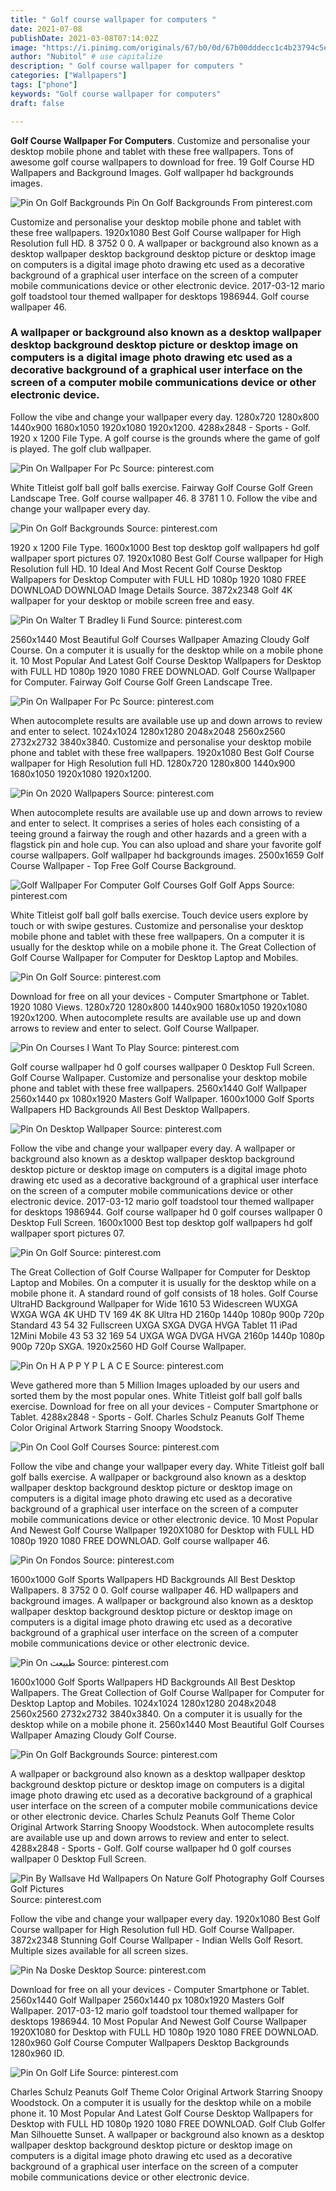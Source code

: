 ```yaml
---
title: " Golf course wallpaper for computers "
date: 2021-07-08
publishDate: 2021-03-08T07:14:02Z
image: "https://i.pinimg.com/originals/67/b0/0d/67b00dddecc1c4b23794c5edf19f2ec3.jpg"
author: "Nubitol" # use capitalize
description: " Golf course wallpaper for computers "
categories: ["Wallpapers"]
tags: ["phone"]
keywords: "Golf course wallpaper for computers"
draft: false

---
```



**Golf Course Wallpaper For Computers**. Customize and personalise your desktop mobile phone and tablet with these free wallpapers. Tons of awesome golf course wallpapers to download for free. 19 Golf Course HD Wallpapers and Background Images. Golf wallpaper hd backgrounds images.

![Pin On Golf Backgrounds](https://i.pinimg.com/736x/d9/a7/b6/d9a7b6168f89694f249de091873ada06.jpg "Pin On Golf Backgrounds")
Pin On Golf Backgrounds From pinterest.com


Customize and personalise your desktop mobile phone and tablet with these free wallpapers. 1920x1080 Best Golf Course wallpaper for High Resolution full HD. 8 3752 0 0. A wallpaper or background also known as a desktop wallpaper desktop background desktop picture or desktop image on computers is a digital image photo drawing etc used as a decorative background of a graphical user interface on the screen of a computer mobile communications device or other electronic device. 2017-03-12 mario golf toadstool tour themed wallpaper for desktops 1986944. Golf course wallpaper 46.

### A wallpaper or background also known as a desktop wallpaper desktop background desktop picture or desktop image on computers is a digital image photo drawing etc used as a decorative background of a graphical user interface on the screen of a computer mobile communications device or other electronic device.

Follow the vibe and change your wallpaper every day. 1280x720 1280x800 1440x900 1680x1050 1920x1080 1920x1200. 4288x2848 - Sports - Golf. 1920 x 1200 File Type. A golf course is the grounds where the game of golf is played. The golf club wallpaper.


![Pin On Wallpaper For Pc](https://i.pinimg.com/originals/f2/56/fa/f256fa53f4a71faeafdc7d83ece05548.jpg "Pin On Wallpaper For Pc")
Source: pinterest.com

White Titleist golf ball golf balls exercise. Fairway Golf Course Golf Green Landscape Tree. Golf course wallpaper 46. 8 3781 1 0. Follow the vibe and change your wallpaper every day.

![Pin On Golf Backgrounds](https://i.pinimg.com/736x/d9/a7/b6/d9a7b6168f89694f249de091873ada06.jpg "Pin On Golf Backgrounds")
Source: pinterest.com

1920 x 1200 File Type. 1600x1000 Best top desktop golf wallpapers hd golf wallpaper sport pictures 07. 1920x1080 Best Golf Course wallpaper for High Resolution full HD. 10 Ideal And Most Recent Golf Course Desktop Wallpapers for Desktop Computer with FULL HD 1080p 1920 1080 FREE DOWNLOAD DOWNLOAD Image Details Source. 3872x2348 Golf 4K wallpaper for your desktop or mobile screen free and easy.

![Pin On Walter T Bradley Ii Fund](https://i.pinimg.com/564x/1a/1e/65/1a1e651f94b264b9c76218c235d50bda--french-chateau-golf.jpg "Pin On Walter T Bradley Ii Fund")
Source: pinterest.com

2560x1440 Most Beautiful Golf Courses Wallpaper Amazing Cloudy Golf Course. On a computer it is usually for the desktop while on a mobile phone it. 10 Most Popular And Latest Golf Course Desktop Wallpapers for Desktop with FULL HD 1080p 1920 1080 FREE DOWNLOAD. Golf Course Wallpaper for Computer. Fairway Golf Course Golf Green Landscape Tree.

![Pin On Wallpaper For Pc](https://i.pinimg.com/originals/b5/e2/83/b5e28341d2ebad62a0f03f069a4001f9.jpg "Pin On Wallpaper For Pc")
Source: pinterest.com

When autocomplete results are available use up and down arrows to review and enter to select. 1024x1024 1280x1280 2048x2048 2560x2560 2732x2732 3840x3840. Customize and personalise your desktop mobile phone and tablet with these free wallpapers. 1920x1080 Best Golf Course wallpaper for High Resolution full HD. 1280x720 1280x800 1440x900 1680x1050 1920x1080 1920x1200.

![Pin On 2020 Wallpapers](https://i.pinimg.com/originals/b2/ea/77/b2ea773ef9dceeb3da526105e89e1815.jpg "Pin On 2020 Wallpapers")
Source: pinterest.com

When autocomplete results are available use up and down arrows to review and enter to select. It comprises a series of holes each consisting of a teeing ground a fairway the rough and other hazards and a green with a flagstick pin and hole cup. You can also upload and share your favorite golf course wallpapers. Golf wallpaper hd backgrounds images. 2500x1659 Golf Course Wallpaper - Top Free Golf Course Background.

![Golf Wallpaper For Computer Golf Courses Golf Golf Apps](https://i.pinimg.com/originals/51/c5/8e/51c58e1475570e1b9c9e0d1c195dcb12.jpg "Golf Wallpaper For Computer Golf Courses Golf Golf Apps")
Source: pinterest.com

White Titleist golf ball golf balls exercise. Touch device users explore by touch or with swipe gestures. Customize and personalise your desktop mobile phone and tablet with these free wallpapers. On a computer it is usually for the desktop while on a mobile phone it. The Great Collection of Golf Course Wallpaper for Computer for Desktop Laptop and Mobiles.

![Pin On Golf](https://i.pinimg.com/originals/48/51/a5/4851a576bbc44110d7ed5a13dd8ce21d.jpg "Pin On Golf")
Source: pinterest.com

Download for free on all your devices - Computer Smartphone or Tablet. 1920 1080 Views. 1280x720 1280x800 1440x900 1680x1050 1920x1080 1920x1200. When autocomplete results are available use up and down arrows to review and enter to select. Golf Course Wallpaper.

![Pin On Courses I Want To Play](https://i.pinimg.com/originals/e3/5e/4f/e35e4f4615d97b8029b49d2bb09eb4ea.jpg "Pin On Courses I Want To Play")
Source: pinterest.com

Golf course wallpaper hd 0 golf courses wallpaper 0 Desktop Full Screen. Golf Course Wallpaper. Customize and personalise your desktop mobile phone and tablet with these free wallpapers. 2560x1440 Golf Wallpaper 2560x1440 px 1080x1920 Masters Golf Wallpaper. 1600x1000 Golf Sports Wallpapers HD Backgrounds All Best Desktop Wallpapers.

![Pin On Desktop Wallpaper](https://i.pinimg.com/originals/85/40/09/8540099a4161f31111e0f1822fe05aa8.jpg "Pin On Desktop Wallpaper")
Source: pinterest.com

Follow the vibe and change your wallpaper every day. A wallpaper or background also known as a desktop wallpaper desktop background desktop picture or desktop image on computers is a digital image photo drawing etc used as a decorative background of a graphical user interface on the screen of a computer mobile communications device or other electronic device. 2017-03-12 mario golf toadstool tour themed wallpaper for desktops 1986944. Golf course wallpaper hd 0 golf courses wallpaper 0 Desktop Full Screen. 1600x1000 Best top desktop golf wallpapers hd golf wallpaper sport pictures 07.

![Pin On Golf](https://i.pinimg.com/originals/ee/a2/7f/eea27f638356e47f0276e45e5a9dcd1f.jpg "Pin On Golf")
Source: pinterest.com

The Great Collection of Golf Course Wallpaper for Computer for Desktop Laptop and Mobiles. On a computer it is usually for the desktop while on a mobile phone it. A standard round of golf consists of 18 holes. Golf Course UltraHD Background Wallpaper for Wide 1610 53 Widescreen WUXGA WXGA WGA 4K UHD TV 169 4K 8K Ultra HD 2160p 1440p 1080p 900p 720p Standard 43 54 32 Fullscreen UXGA SXGA DVGA HVGA Tablet 11 iPad 12Mini Mobile 43 53 32 169 54 UXGA WGA DVGA HVGA 2160p 1440p 1080p 900p 720p SXGA. 1920x2560 HD Golf Course Wallpaper.

![Pin On H A P P Y P L A C E](https://i.pinimg.com/originals/c6/74/a9/c674a973b5d1a5b1ea1dc8b17b211b50.jpg "Pin On H A P P Y P L A C E")
Source: pinterest.com

Weve gathered more than 5 Million Images uploaded by our users and sorted them by the most popular ones. White Titleist golf ball golf balls exercise. Download for free on all your devices - Computer Smartphone or Tablet. 4288x2848 - Sports - Golf. Charles Schulz Peanuts Golf Theme Color Original Artwork Starring Snoopy Woodstock.

![Pin On Cool Golf Courses](https://i.pinimg.com/originals/a8/57/89/a857894483a4ec38f92c3a93378dc101.jpg "Pin On Cool Golf Courses")
Source: pinterest.com

Follow the vibe and change your wallpaper every day. White Titleist golf ball golf balls exercise. A wallpaper or background also known as a desktop wallpaper desktop background desktop picture or desktop image on computers is a digital image photo drawing etc used as a decorative background of a graphical user interface on the screen of a computer mobile communications device or other electronic device. 10 Most Popular And Newest Golf Course Wallpaper 1920X1080 for Desktop with FULL HD 1080p 1920 1080 FREE DOWNLOAD. Golf course wallpaper 46.

![Pin On Fondos](https://i.pinimg.com/originals/6c/dd/c2/6cddc2d2b8e95f9c10baf5632bc2013f.jpg "Pin On Fondos")
Source: pinterest.com

1600x1000 Golf Sports Wallpapers HD Backgrounds All Best Desktop Wallpapers. 8 3752 0 0. Golf course wallpaper 46. HD wallpapers and background images. A wallpaper or background also known as a desktop wallpaper desktop background desktop picture or desktop image on computers is a digital image photo drawing etc used as a decorative background of a graphical user interface on the screen of a computer mobile communications device or other electronic device.

![Pin On طبیعت](https://i.pinimg.com/originals/2c/b5/3c/2cb53c1b5196dc90365a60ed2e0602cb.jpg "Pin On طبیعت")
Source: pinterest.com

1600x1000 Golf Sports Wallpapers HD Backgrounds All Best Desktop Wallpapers. The Great Collection of Golf Course Wallpaper for Computer for Desktop Laptop and Mobiles. 1024x1024 1280x1280 2048x2048 2560x2560 2732x2732 3840x3840. On a computer it is usually for the desktop while on a mobile phone it. 2560x1440 Most Beautiful Golf Courses Wallpaper Amazing Cloudy Golf Course.

![Pin On Golf Backgrounds](https://i.pinimg.com/736x/c9/c5/13/c9c513b4aa14d387c5b3639ecfcaa4e1.jpg "Pin On Golf Backgrounds")
Source: pinterest.com

A wallpaper or background also known as a desktop wallpaper desktop background desktop picture or desktop image on computers is a digital image photo drawing etc used as a decorative background of a graphical user interface on the screen of a computer mobile communications device or other electronic device. Charles Schulz Peanuts Golf Theme Color Original Artwork Starring Snoopy Woodstock. When autocomplete results are available use up and down arrows to review and enter to select. 4288x2848 - Sports - Golf. Golf course wallpaper hd 0 golf courses wallpaper 0 Desktop Full Screen.

![Pin By Wallsave Hd Wallpapers On Nature Golf Photography Golf Courses Golf Pictures](https://i.pinimg.com/originals/32/0e/f3/320ef30db4cfb6aa387faeccf2656b87.jpg "Pin By Wallsave Hd Wallpapers On Nature Golf Photography Golf Courses Golf Pictures")
Source: pinterest.com

Follow the vibe and change your wallpaper every day. 1920x1080 Best Golf Course wallpaper for High Resolution full HD. Golf Course Wallpaper. 3872x2348 Stunning Golf Course Wallpaper - Indian Wells Golf Resort. Multiple sizes available for all screen sizes.

![Pin Na Doske Desktop](https://i.pinimg.com/originals/d2/19/50/d21950c9ef14a487a43a995df06e9c69.jpg "Pin Na Doske Desktop")
Source: pinterest.com

Download for free on all your devices - Computer Smartphone or Tablet. 2560x1440 Golf Wallpaper 2560x1440 px 1080x1920 Masters Golf Wallpaper. 2017-03-12 mario golf toadstool tour themed wallpaper for desktops 1986944. 10 Most Popular And Newest Golf Course Wallpaper 1920X1080 for Desktop with FULL HD 1080p 1920 1080 FREE DOWNLOAD. 1280x960 Golf Course Computer Wallpapers Desktop Backgrounds 1280x960 ID.

![Pin On Golf Life](https://i.pinimg.com/originals/67/b0/0d/67b00dddecc1c4b23794c5edf19f2ec3.jpg "Pin On Golf Life")
Source: pinterest.com

Charles Schulz Peanuts Golf Theme Color Original Artwork Starring Snoopy Woodstock. On a computer it is usually for the desktop while on a mobile phone it. 10 Most Popular And Latest Golf Course Desktop Wallpapers for Desktop with FULL HD 1080p 1920 1080 FREE DOWNLOAD. Golf Club Golfer Man Silhouette Sunset. A wallpaper or background also known as a desktop wallpaper desktop background desktop picture or desktop image on computers is a digital image photo drawing etc used as a decorative background of a graphical user interface on the screen of a computer mobile communications device or other electronic device.

